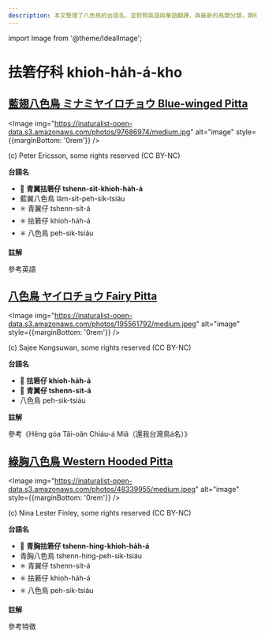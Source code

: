 ```yaml
---
description: 本文整理了八色鳥的台語名，並對照英語與華語翻譯，與最新的鳥類分類，期待能夠供未來的台語鳥類圖鑑當作參考
---
```


import Image from '@theme/IdealImage';

# 抾箬仔科 khioh-ha̍h-á-kho

## [藍翅八色鳥 ミナミヤイロチョウ Blue-winged Pitta](https://ebird.org/species/blwpit1)

<Image img="https://inaturalist-open-data.s3.amazonaws.com/photos/97686974/medium.jpg" alt="image" style={{marginBottom: '0rem'}} />

<div className="image-caption">
(c) Peter Ericsson, some rights reserved (CC BY-NC)
</div>

**台語名**

- 🎯 **青翼抾箬仔 tshenn-si̍t-khioh-ha̍h-á**
- 藍翼八色鳥 lâm-si̍t-peh-sik-tsiáu
- ✳️ 青翼仔 tshenn-si̍t-á
- ✳️ 抾箬仔 khioh-ha̍h-á
- ✳️ 八色鳥 peh-sik-tsiáu

**註解**

參考英語

## [八色鳥 ヤイロチョウ Fairy Pitta](https://ebird.org/species/faipit1)

<Image img="https://inaturalist-open-data.s3.amazonaws.com/photos/195561792/medium.jpeg" alt="image" style={{marginBottom: '0rem'}} />

<div className="image-caption">
(c) Sajee Kongsuwan, some rights reserved (CC BY-NC)
</div>

**台語名**

- 🎯 **抾箬仔 khioh-ha̍h-á**
- 🎯 **青翼仔 tshenn-si̍t-á**
- 八色鳥 peh-sik-tsiáu

**註解**

參考《Hêng góa Tâi-oân Chiáu-á Miâ（還我台灣鳥á名）》

## [綠胸八色鳥 Western Hooded Pitta](https://ebird.org/species/wehpit1)

<Image img="https://inaturalist-open-data.s3.amazonaws.com/photos/48339955/medium.jpeg" alt="image" style={{marginBottom: '0rem'}} />

<div className="image-caption">
(c) Nina Lester Finley, some rights reserved (CC BY-NC)
</div>

**台語名**

- 🎯 **青胸抾箬仔 tshenn-hing-khioh-ha̍h-á**
- 青胸八色鳥 tshenn-hing-peh-sik-tsiáu
- ✳️ 青翼仔 tshenn-si̍t-á
- ✳️ 抾箬仔 khioh-ha̍h-á
- ✳️ 八色鳥 peh-sik-tsiáu

**註解**

參考特徵
